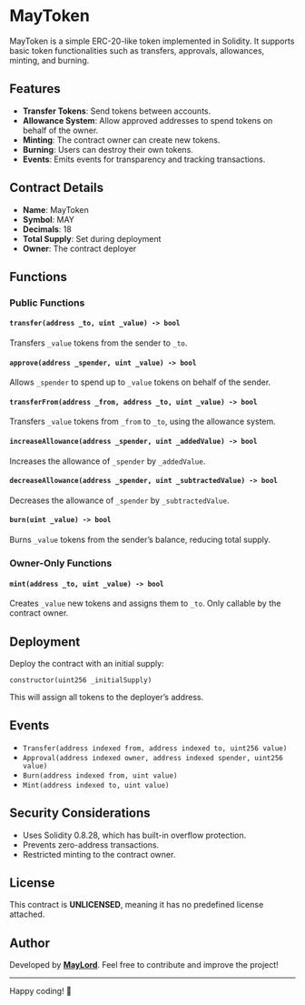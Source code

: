 # MayToken

MayToken is a simple ERC-20-like token implemented in Solidity. It supports basic token functionalities such as transfers, approvals, allowances, minting, and burning.

## Features
- **Transfer Tokens**: Send tokens between accounts.
- **Allowance System**: Allow approved addresses to spend tokens on behalf of the owner.
- **Minting**: The contract owner can create new tokens.
- **Burning**: Users can destroy their own tokens.
- **Events**: Emits events for transparency and tracking transactions.

## Contract Details
- **Name**: MayToken
- **Symbol**: MAY
- **Decimals**: 18
- **Total Supply**: Set during deployment
- **Owner**: The contract deployer

## Functions

### Public Functions

#### `transfer(address _to, uint _value) -> bool`
Transfers `_value` tokens from the sender to `_to`.

#### `approve(address _spender, uint _value) -> bool`
Allows `_spender` to spend up to `_value` tokens on behalf of the sender.

#### `transferFrom(address _from, address _to, uint _value) -> bool`
Transfers `_value` tokens from `_from` to `_to`, using the allowance system.

#### `increaseAllowance(address _spender, uint _addedValue) -> bool`
Increases the allowance of `_spender` by `_addedValue`.

#### `decreaseAllowance(address _spender, uint _subtractedValue) -> bool`
Decreases the allowance of `_spender` by `_subtractedValue`.

#### `burn(uint _value) -> bool`
Burns `_value` tokens from the sender’s balance, reducing total supply.

### Owner-Only Functions

#### `mint(address _to, uint _value) -> bool`
Creates `_value` new tokens and assigns them to `_to`. Only callable by the contract owner.

## Deployment
Deploy the contract with an initial supply:
```solidity
constructor(uint256 _initialSupply)
```
This will assign all tokens to the deployer’s address.

## Events
- `Transfer(address indexed from, address indexed to, uint256 value)`
- `Approval(address indexed owner, address indexed spender, uint256 value)`
- `Burn(address indexed from, uint value)`
- `Mint(address indexed to, uint value)`

## Security Considerations
- Uses Solidity 0.8.28, which has built-in overflow protection.
- Prevents zero-address transactions.
- Restricted minting to the contract owner.

## License
This contract is **UNLICENSED**, meaning it has no predefined license attached.

## Author
Developed by **[MayLord](https://github.com/7maylord)**. Feel free to contribute and improve the project!

---

Happy coding! 🚀